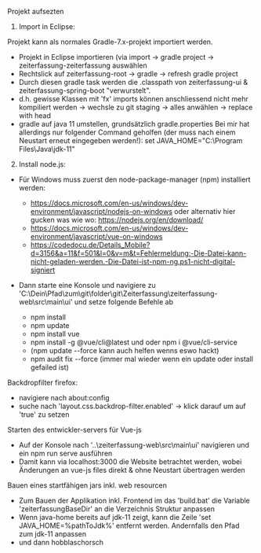 
Projekt aufsezten
1. Import in Eclipse:

Projekt kann als normales Gradle-7.x-projekt importiert werden.

- Projekt in Eclipse importieren (via import -> gradle project -> zeiterfassung-zeiterfassung auswählen
- Rechtslick auf zeiterfassung-root -> gradle -> refresh gradle project
- Durch diesen gradle task werden die .classpath von zeiterfassung-ui & zeiterfassung-spring-boot "verwurstelt".
- d.h. gewisse Klassen mit 'fx' imports können anschliessend nicht mehr kompiliert werden
	-> wechsle zu git staging -> alles anwählen -> replace with head
- gradle auf java 11 umstellen, grundsätzlich gradle.properties
  Bei mir hat allerdings nur folgender Command geholfen (der muss nach einem Neustart erneut eingegeben werden!):
  set JAVA_HOME="C:\Program Files\Java\jdk-11"

2. Install node.js:
- Für Windows muss zuerst den node-package-manager (npm) installiert werden:
  - https://docs.microsoft.com/en-us/windows/dev-environment/javascript/nodejs-on-windows
	oder alternativ hier gucken was wie wo: https://nodejs.org/en/download/
  - https://docs.microsoft.com/en-us/windows/dev-environment/javascript/vue-on-windows
  - https://codedocu.de/Details_Mobile?d=3156&a=11&f=501&l=0&v=m&t=Fehlermeldung:-Die-Datei-kann-nicht-geladen-werden.-Die-Datei-ist-npm-ng.ps1-nicht-digital-signiert

- Dann starte eine Konsole und navigiere zu 'C:\Dein\Pfad\\zum\git\folder\git\Zeiterfassung\zeiterfassung-web\src\main\ui' und
  setze folgende Befehle ab
  - npm install
  - npm update
  - npm install vue
  - npm install -g @vue/cli@latest und oder npm i @vue/cli-service
  - (npm update --force kann auch helfen wenns eswo hackt)
  - npm audit fix --force (immer mal wieder wenn ein update oder install gefailed ist)


Backdropfilter firefox:
- navigiere nach about:config
- suche nach 'layout.css.backdrop-filter.enabled' -> klick darauf um auf 'true' zu setzen


Starten des entwickler-servers für Vue-js
- Auf der Konsole nach '..\zeiterfassung-web\src\main\ui' navigieren und ein
  npm run serve
  ausführen
- Damit kann via localhost:3000 die Website betrachtet werden, wobei Änderungen an vue-js files direkt & ohne Neustart
  übertragen werden


Bauen eines startfähigen jars inkl. web resourcen

- Zum Bauen der Applikation inkl. Frontend im das 'build.bat' die Variable 'zeiterfassungBaseDir' an die Verzeichnis Struktur anpassen
- Wenn java-home bereits auf jdk-11 zeigt, kann die Zeile 'set JAVA_HOME=%pathToJdk%' entfernt werden. Andernfalls den Pfad zum jdk-11 anpassen
- und dann hobblaschorsch